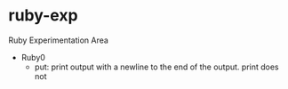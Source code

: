 # ruby-exp
Ruby Experimentation Area

* Ruby0
  - put: print output with a newline to the end of the output. print does not
  
